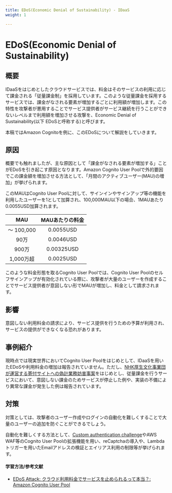 ```yaml
---
title: EDoS(Economic Denial of Sustainability) - IDaaS
weight: 1

---
```


# EDoS(Economic Denial of Sustainability)
## 概要

IDaaSをはじめとしたクラウドサービスでは、料金はそのサービスの利用に応じて課金される「従量課金制」を採用しています。このような従量課金を採用するサービスでは、課金がなされる要素が増加するごとに利用額が増加します。この特性を攻撃者が悪用することでサービス提供者がサービス継続を行うことができないレベルまで利用額を増加させる攻撃を、Economic Denial of Sustainability(以下 EDoSと呼称する)と呼びます。

本稿ではAmazon Cognitoを例に、このEDoSについて解説をしていきます。

## 原因

概要でも触れましたが、主な原因として「課金がなされる要素が増加する」ことがEDoSを引き起こす原因となります。Amazon Cognito User Poolで外的要因でこの課金額を増加させる方法として、「月間のアクティブユーザー(MAU)の増加」が挙げられます。

このMAUはCognito User Poolに対して、サインインやサインアップ等の機能を利用したユーザーを1として加算され、100,000MAU以下の場合、1MAUあたり0.0055USD加算されます。

MAU|MAUあたりの料金
:---:|:---:
～ 100,000|0.0055USD
90万|0.0046USD
900万|0.00325USD
1,000万超|0.0025USD

このような料金形態を取るCognito User Poolでは、Cognito User Poolのセルフサインアップが有効化されている際に、攻撃者が大量のユーザーを作成することでサービス提供者が意図しない形でMAUが増加し、料金として請求されます。

## 影響

意図しない利用料金の請求により、サービス提供を行うための予算が利用され、サービスの提供ができなくなる恐れがあります。

## 事例紹介

現時点では現実世界においてCognito User Poolをはじめとして、IDaaSを用いたEDoSや利用料金の増加は報告されていません。ただし、[NHK厚生文化事業団が運営する寄付サイトへの偽計業務妨害事案](https://www.yomiuri.co.jp/national/20220628-OYT1T50078/)をはじめとし、従量課金を行うサービスにおいて、意図しない課金のためサービスが停止した例や、実装の不備により異常な課金が発生した例は報告されています。

## 対策

対策としては、攻撃者のユーザー作成やログインの自動化を難しくすることで大量のユーザーの追加を防ぐことができるでしょう。

自動化を難しくする方法として、[Custom authentication challenge](https://docs.aws.amazon.com/cognito/latest/developerguide/user-pool-lambda-challenge.html)やAWS WAF等のCognito User Poolの拡張機能を用い、reCaptchaの導入や、Lambdaトリガーを用いたEmailアドレスの検証とエイリアス利用の制限等が挙げられます。

#### 学習方法/参考文献
- [EDoS Attack: クラウド利用料金でサービスを止められるって本当？: Amazon Cognito User Pool](https://blog.flatt.tech/entry/edos_aws#Amazon-Cognito-User-Pool)
